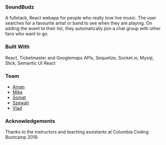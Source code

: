 ### SoundBudz
A fullstack, React webapp for people who really love live music. The user searches for a favourite artist or band to see when they are playing. On adding the event to their list, they automatically join a chat group with other fans who want to go. 

### Built With
React, Ticketmaster and Googlemaps APIs, Sequelize, Socket.io, Mysql, Slick, Semantic UI React

### Team
- [Aman](https://github.com/amanthakali)
- [Mike](https://github.com/MBarbone)
- [Somat](https://github.com/SomatThakali) 
- [Szewah]()
- [Vlad](https://github.com/vladgolitsyn)

### Acknowledgements
Thanks to the instructors and teaching assistants at Columbia Coding Bootcamp 2019. 
